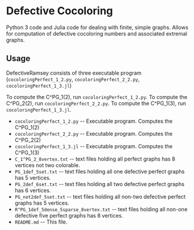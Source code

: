 Defective Cocoloring
======

Python 3 code and Julia code for dealing with finite, simple graphs. Allows for
computation of defective cocoloring numbers and associated extremal
graphs.

Usage
-----

DefectiveRamsey consists of three executable program (`cocoloringPerfect_1_2.py`, `cocoloringPerfect_2_2.py`, `cocoloringPerfect_1_3.jl`)

To compute the C^PG_1(2), run `cocoloringPerfect_1_2.py`.
To compute the C^PG_2(2), run `cocoloringPerfect_2_2.py`.
To compute the C^PG_1(3), run `cocoloringPerfect_1_3.jl`.

* `cocoloringPerfect_1_2.py` -- Executable program. Computes
  the C^PG_1(2)
* `cocoloringPerfect_2_2.py` -- Executable program. Computes
  the C^PG_2(2)
* `cocoloringPerfect_1_3.jl` -- Executable program. Computes
  the C^PG_1(3)
* `C_1^PG_2_8vertex.txt` -- text files holding all perfect graphs has 8 vertices not two colorable.
* `PG_1def_5set.txt` -- text files holding all one defective perfect graphs has 5 vertices.
* `PG_2def_6set.txt` -- text files holding all two defective perfect graphs has 6 vertices.
* `PG_not2def_5set.txt` -- text files holding all non-two defective perfect graphs has 5 vertices.
* `R^PG_1def_5dense_5sparse_8vertex.txt` -- text files holding all non-one defective five perfect graphs has 8 vertices.
* `README.md` -- This file.